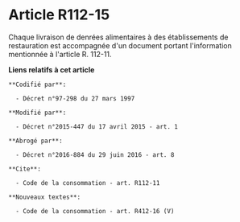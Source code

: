 # Article R112-15

Chaque livraison de denrées alimentaires à des établissements de restauration est accompagnée d'un document portant
l'information mentionnée à l'article R. 112-11.

**Liens relatifs à cet article**

	**Codifié par**:

	  - Décret n°97-298 du 27 mars 1997

	**Modifié par**:

	  - Décret n°2015-447 du 17 avril 2015 - art. 1

	**Abrogé par**:

	  - Décret n°2016-884 du 29 juin 2016 - art. 8

	**Cite**:

	  - Code de la consommation - art. R112-11

	**Nouveaux textes**:

	  - Code de la consommation - art. R412-16 (V)

